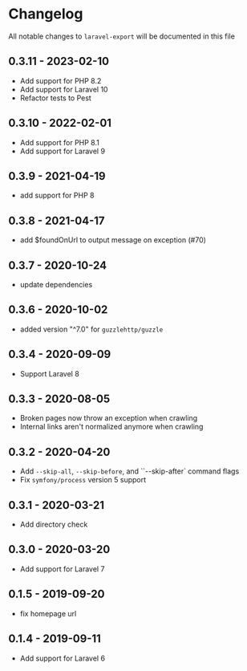 # Changelog

All notable changes to `laravel-export` will be documented in this file

## 0.3.11 - 2023-02-10

- Add support for PHP 8.2
- Add support for Laravel 10
- Refactor tests to Pest

## 0.3.10 - 2022-02-01

- Add support for PHP 8.1
- Add support for Laravel 9

## 0.3.9 - 2021-04-19

- add support for PHP 8

## 0.3.8 - 2021-04-17

- add $foundOnUrl to output message on exception (#70)

## 0.3.7 - 2020-10-24

- update dependencies

## 0.3.6 - 2020-10-02

- added version "^7.0" for `guzzlehttp/guzzle`

## 0.3.4 - 2020-09-09

- Support Laravel 8

## 0.3.3 - 2020-08-05

- Broken pages now throw an exception when crawling
- Internal links aren't normalized anymore when crawling

## 0.3.2 - 2020-04-20

- Add `--skip-all`, `--skip-before`, and ``--skip-after` command flags
- Fix `symfony/process` version 5 support

## 0.3.1 - 2020-03-21

- Add directory check

## 0.3.0 - 2020-03-20

- Add support for Laravel 7

## 0.1.5 - 2019-09-20

- fix homepage url

## 0.1.4 - 2019-09-11

- Add support for Laravel 6
